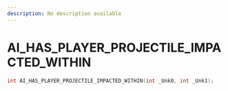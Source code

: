 ```yaml
---
description: No description available 
---
```


# AI_HAS_PLAYER_PROJECTILE_IMPACTED_WITHIN

```cpp
int AI_HAS_PLAYER_PROJECTILE_IMPACTED_WITHIN(int _Unk0, int _Unk1);
```